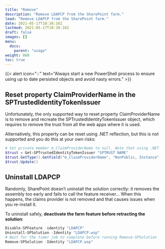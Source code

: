 ```yaml
---
title: "Remove"
description: "Remove LDAPCP from the SharePoint farm."
lead: "Remove LDAPCP from the SharePoint farm."
date: 2021-05-17T10:38:16Z
lastmod: 2021-05-17T10:38:16Z
draft: false
images: []
menu: 
  docs:
    parent: "usage"
weight: 860
toc: true
---
```


{{< alert icon="💡" text="Always start a new PowerShell process to ensure using up to date persisted objects and avoid nasty errors." >}}

## Reset property ClaimProviderName in the SPTrustedIdentityTokenIssuer

Unfortunately, the only supported way to reset property ClaimProviderName is to remove and recreate the SPTrustedIdentityTokenIssuer object, which requires to remove the trust from all the web apps where it is used.

Alternatively, this property can be reset using .NET reflection, but this is not supported and you do this at your own risks:

```powershell
# Set private member m_ClaimProviderName to null. Note that using .NET reflection on SharePoint objects is not supported and you do this at your own risks
$trust = Get-SPTrustedIdentityTokenIssuer "SPTRUST NAME"
$trust.GetType().GetField("m_ClaimProviderName", "NonPublic, Instance").SetValue($trust, $null)
$trust.Update()
```

## Uninstall LDAPCP

Randomly, SharePoint doesn’t uninstall the solution correctly: it removes the assembly too early and fails to call the feature receiver... When this happens, the claims provider is not removed and that causes issues when you re-install it.

To uninstall safely, **deactivate the farm feature before retracting the solution**:

```powershell
Disable-SPFeature -identity "LDAPCP"
Uninstall-SPSolution -Identity "LDAPCP.wsp"
# Wait for the timer job to complete before running Remove-SPSolution
Remove-SPSolution -Identity "LDAPCP.wsp"
```
